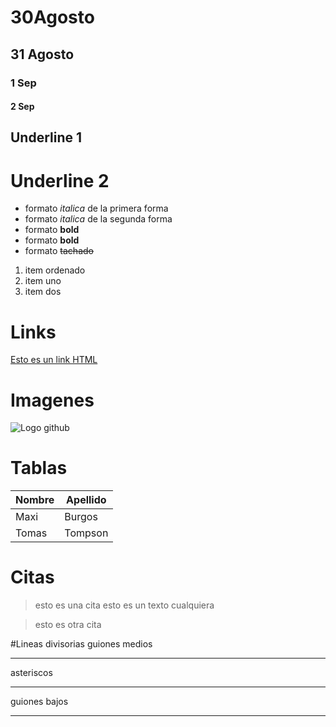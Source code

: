 # 30Agosto
## 31 Agosto
### 1 Sep
#### 2 Sep
Underline 1
---------
Underline 2
============
- formato *italica* de la primera forma
- formato _italica_ de la segunda forma
- formato **bold** 
- formato __bold__
- formato ~~tachado~~ 

1. item ordenado
2. item uno
3. item dos

# Links
<a href="https://www.google.com/">Esto es un link HTML</a>

# Imagenes
![Logo github](https://hipertextual.com/files/2020/04/hipertextual-github-equipos-ahora-es-totalmente-gratis-2020680731.jpg)

# Tablas
| Nombre | Apellido |
| ------ | -------- |
| Maxi   | Burgos   |
| Tomas  | Tompson  |

# Citas
>esto es una cita
esto es un texto cualquiera

>esto es otra cita

#Lineas divisorias
guiones medios

---
asteriscos

***

guiones bajos
___

